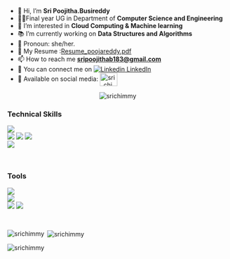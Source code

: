 - 👋 Hi, I’m <b>Sri Poojitha.Busireddy</b>
- 👩‍🎓Final year UG in Department of <b>Computer Science and Engineering</b><br>
- 👀 I’m interested in <b>Cloud Computing & Machine learning</b>
- 📚 I’m currently working on <b>Data Structures and Algorithms</b>
- 👧 Pronoun: she/her.
- 📃 My Resume :[Resume_poojareddy.pdf](https://github.com/srichimmy/srichimmy/files/15308517/Resume_poojareddy.pdf)
- 📫 How to reach me **sripoojithab183@gmail.com**
- 🫶 You can connect me on [![Linkedin](https://i.stack.imgur.com/gVE0j.png) LinkedIn](https://www.linkedin.com/in/sripoojithab183/)
- 📱 Available on social media: <a href="https://www.instagram.com/sri_chimmy" target="blank"><img align="center" src="https://raw.githubusercontent.com/rahuldkjain/github-profile-readme-generator/master/src/images/icons/Social/instagram.svg" alt="sri_chimmy" height="30" width="40" /></a></t>
<!--profile count reader-->
<p align="center"> <img src="https://komarev.com/ghpvc/?username=srichimmy&label=Profile%20views&color=eb640a&style=flat-square" alt="srichimmy" /> </p>

<h3>Technical Skills</h3>

![](https://img.shields.io/badge/C-00599C?style=for-the-badge&logo=c&logoColor=white)  
![](https://img.shields.io/badge/Python-14354C?style=for-the-badge&logo=python&logoColor=white) 
![](https://img.shields.io/badge/HTML5-E34F26?style=for-the-badge&logo=html5&logoColor=white)
![](https://img.shields.io/badge/CSS3-1572B6?style=for-the-badge&logo=css3&logoColor=white)
</br>
![](https://img.shields.io/badge/MySQL-005C84?style=for-the-badge&logo=mysql&logoColor=white)
<!--![](https://img.shields.io/badge/React-20232A?style=for-the-badge&logo=react&logoColor=61DAFB) -->
</br>
<h3>Tools</h3>

![](https://img.shields.io/badge/GitHub-100000?style=for-the-badge&logo=github&logoColor=white) <br>
![](https://img.shields.io/badge/Visual_Studio_Code-0078D4?style=for-the-badge&logo=visual%20studio%20code&logoColor=white)<br>
![](https://img.shields.io/badge/Eclipse-2C2255?style=for-the-badge&logo=eclipse&logoColor=white)
![](https://img.shields.io/badge/Notepad++-90E59A.svg?style=for-the-badge&logo=notepad%2B%2B&logoColor=black) <br>
 <br>
 <!--
<h3>Practice Platforms</h3>

![](https://img.shields.io/badge/-LeetCode-FFA116?style=for-the-badge&logo=LeetCode&logoColor=black)
 <br>-->

![]()

 <p><img align="left" src="https://github-readme-stats.vercel.app/api/top-langs?username=srichimmy&show_icons=true&theme=tokyonight&hide_border=true&locale=en&layout=compact" alt="srichimmy" /></p>

<p>&nbsp;<img align="center" src="https://github-readme-stats.vercel.app/api?username=srichimmy&show_icons=true&locale=en" alt="srichimmy" /></p>

<p><img align="center" src="https://github-readme-streak-stats.herokuapp.com/?user=srichimmy&" alt="srichimmy" /></p>

<!---
git-sumana/git-srichimmy is a ✨ special ✨ repository because its `README.md` (this file) appears on your GitHub profile.
You can click the Preview link to take a look at your changes.
--->

